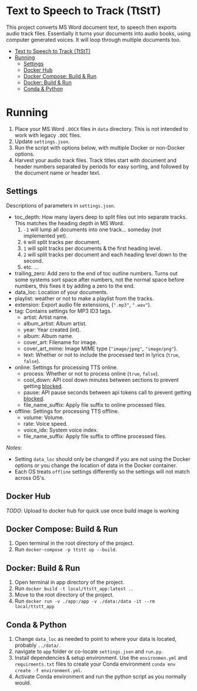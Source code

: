 # Text to Speech to Track (TtStT)

This project converts MS Word document text, to speech then exports audio track files. Essentially it turns your documents into audio books, using computer generated voices. It will loop through multiple documents too. 

- [Text to Speech to Track (TtStT)](#text-to-speech-to-track-ttstt)
- [Running](#running)
  - [Settings](#settings)
  - [Docker Hub](#docker-hub)
  - [Docker Compose: Build \& Run](#docker-compose-build--run)
  - [Docker: Build \& Run](#docker-build--run)
  - [Conda \& Python](#conda--python)

# Running

1. Place your MS Word `.DOCX` files in `data` directory. This is not intended to work with legacy `.DOC` files. 
2. Update `settings.json`. 
3. Run the script with options below, with multiple Docker or non-Docker options. 
4. Harvest your audio track files. Track titles start with document and header numbers separated by periods for easy sorting, and followed by the document name or header text. 

## Settings

Descriptions of parameters in `settings.json`.

- toc_depth: How many layers deep to split files out into separate tracks. This matches the heading depth in MS Word.
  1. `-1` will lump all documents into one track... someday (not implemented yet).
  2. `0` will split tracks per document. 
  3. `1` will split tracks per documents & the first heading level.
  4. `2` will split tracks per document and each heading level down to the second.
  5. etc. ...
- trailing_zero: Add zero to the end of toc outline numbers. Turns out some systems sort space after numbers, not the normal space before numbers, this fixes it by adding a zero to the end.
- data_loc: Location of your documents.
- playlist: weather or not to make a playlist from the tracks.
- extension: Export audio file extensions, (`".mp3"`, `".wav"`).
- tag: Contains settings for MP3 ID3 tags.
  - artist: Artist name.
  - album_artist: Album artist.
  - year: Year created (int).
  - album: Album name.
  - cover_art: Filename for image.
  - cover_art_mime: Image MIME type (`"image/jpeg"`, `"image/png"`).
  - text: Whether or not to include the processed text in lyrics (`true`, `false`).
- online: Settings for processing TTS online. 
  - process: Whether or not to process online (`true`, `false`).
  - cool_down: API cool down minutes between sections to prevent getting [blocked](https://stackoverflow.com/questions/65980562/gtts-tts-gttserror-429-too-many-requests-from-tts-api-probable-cause-unknow).
  - pause: API pause seconds between api tokens call to prevent getting [blocked](https://stackoverflow.com/questions/65980562/gtts-tts-gttserror-429-too-many-requests-from-tts-api-probable-cause-unknow).
  - file_name_suffix: Apply file suffix to online processed files.
- offline: Settings for processing TTS offline. 
  - volume: Volume.
  - rate: Voice speed.
  - voice_idx: System voice index.
  - file_name_suffix: Apply file suffix to offline processed files.

*Notes*: 
- Setting `data_loc` should only be changed if you are not using the Docker options or you change the location of data in the Docker container. 
- Each OS treats `offline` settings differently so the settings will not match across OS's.

## Docker Hub

*TODO*: Upload to docker hub for quick use once build image is working

## Docker Compose: Build & Run

1. Open terminal in the root directory of the project. 
2. Run `docker-compose -p ttstt up --build`.

## Docker: Build & Run

1. Open terminal in app directory of the project. 
2. Run `docker build -t local/ttstt_app:latest .`.
3. Move to the root directory of the project.
4. Run `docker run -v ./app:/app -v ./data:/data -it --rm local/ttstt_app`

## Conda & Python

1. Change `data_loc` as needed to point to where your data is located, probably `../data/`. 
2. navigate to `app` folder or co-locate `settings.json` and `run.py`.
3. Install dependencies & setup environment. Use the `environmen.yml` and `requirments.txt` files to create your Conda environment `conda env create -f environment.yml`.
4. Activate Conda environment and run the python script as you normally would.

